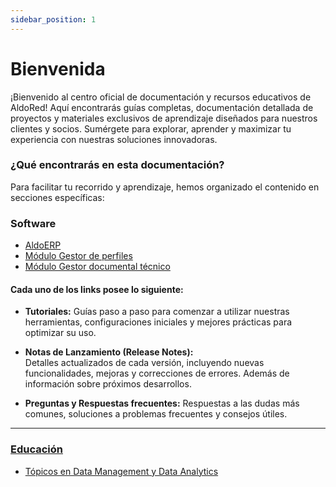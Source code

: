 ```yaml
---
sidebar_position: 1
---
```


# Bienvenida

¡Bienvenido al centro oficial de documentación y recursos educativos de AldoRed! Aquí encontrarás guías completas, documentación detallada de proyectos y materiales exclusivos de aprendizaje diseñados para nuestros clientes y socios. Sumérgete para explorar, aprender y maximizar tu experiencia con nuestras soluciones innovadoras.

### ¿Qué encontrarás en esta documentación?

Para facilitar tu recorrido y aprendizaje, hemos organizado el contenido en secciones específicas:

### Software

- [AldoERP](/docs/category/aldoerp)
- [Módulo Gestor de perfiles](./software/AldoERP/modulos/gDocumentos)
- [Módulo Gestor documental técnico](./software/AldoERP/modulos/gDocumentos)

#### Cada uno de los links posee lo siguiente:

- **Tutoriales:**
  Guías paso a paso para comenzar a utilizar nuestras herramientas, configuraciones iniciales y mejores prácticas para optimizar su uso.

- **Notas de Lanzamiento (Release Notes):**  
  Detalles actualizados de cada versión, incluyendo nuevas funcionalidades, mejoras y correcciones de errores. Además de información sobre próximos desarrollos.

- **Preguntas y Respuestas frecuentes:**
  Respuestas a las dudas más comunes, soluciones a problemas frecuentes y consejos útiles.

---

### [Educación](/docs/category/educación)

- [Tópicos en Data Management y Data Analytics](/docs/category/tópicos-en-data-management-y-data-analytics)
